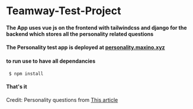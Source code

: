 # Teamway-Test-Project
#### The App uses vue js on the frontend with tailwindcss  and django for the backend which stores all the personality related questions 

#### The Personality test app is deployed at [personality.maxino.xyz](https://personality.maxino.xyz/)

#### to run use to have all dependancies

` $ npm install`

#### That's it 

Credit: Personality questions from [This article](https://www.verywellmind.com/are-you-an-extrovert-or-introvert-3860037)
